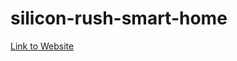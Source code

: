 # silicon-rush-smart-home  

[Link to Website](https://aswarthm.github.io/silicon-rush-smart-home/)
